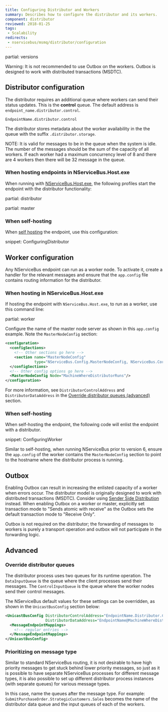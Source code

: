 ```yaml
---
title: Configuring Distributor and Workers
summary: Describes how to configure the distributor and its workers.
component: distributor
reviewed: 2018-01-25
tags:
 - Scalability
redirects:
 - nservicebus/msmq/distributor/configuration
---
```



partial: versions

Warning: It is not recommended to use Outbox on the workers. Outbox is designed to work with distributed transactions (MSDTC).

## Distributor configuration

The distributor requires an additional queue where workers can send their status updates. This is the **control** queue. The default address is `endpoint_name.distributor.control`.

```
EndpointName.distributor.control
```

The distributor stores metadata about the worker availability in the the queue with the suffix `.distributor.storage`.

NOTE: It is valid for messages to be in the queue when the system is idle. The number of the messages should be the sum of the capacity of all workers. If each worker had a maximum concurrency level of 8 and there are 4 workers then there will be 32 message in the queue.


### When hosting endpoints in NServiceBus.Host.exe

When running with [NServiceBus.Host.exe](/nservicebus/hosting/), the following profiles start the endpoint with the distributor functionality:

partial: distributor

partial: master

### When self-hosting

When [self hosting](/nservicebus/hosting/) the endpoint, use this configuration:

snippet: ConfiguringDistributor

## Worker configuration

Any NServiceBus endpoint can run as a worker node. To activate it, create a handler for the relevant messages and ensure that the `app.config` file contains routing information for the distributor.


### When hosting in NServiceBus.Host.exe

If hosting the endpoint with `NServiceBus.Host.exe`, to run as a worker, use this command line:

partial: worker

Configure the name of the master node server as shown in this `app.config` example. Note the `MasterNodeConfig` section:

```xml
<configuration>
  <configSections>
    <!-- Other sections go here -->
    <section name="MasterNodeConfig"
             type="NServiceBus.Config.MasterNodeConfig, NServiceBus.Core" />
  </configSections>
  <!-- Other config options go here -->
  <MasterNodeConfig Node="MachineWhereDistributorRuns"/>
</configuration>
```

For more information, see `DistributorControlAddress` and `DistributorDataAddress` in the [Override distributor queues (advanced)](#advanced-override-distributor-queues) section.


### When self-hosting

When self-hosting the endpoint, the following code will enlist the endpoint with a distributor.

snippet: ConfiguringWorker

Similar to self-hosting, when running NServiceBus prior to version 6, ensure the `app.config` of the worker contains the `MasterNodeConfig` section to point to the hostname where the distributor process is running.

## Outbox

Enabling Outbox can result in increasing the enlisted capacity of a worker when errors occur. The distributor model is originally designed to work with distributed transactions (MSDTC). Consider using [Sender Side Distribution](/transports/msmq/sender-side-distribution) instead. When enabling Outbox on a worker or master, explicitly set transaction mode to "Sends atomic with receive" as the Outbox sets the default transaction mode to "Receive Only".

Outbox is not required on the distributor; the forwarding of messages to workers is purely a transport operation and outbox will not participate in the forwarding logic.

## Advanced

### Override distributor queues

The distributor process uses two queues for its runtime operation. The `DataInputQueue` is the queue where the client processes send their messages. The `ControlInputQueue` is the queue where the worker nodes send their control messages.


The NServiceBus default values for these settings can be overridden, as shown in the `UnicastBusConfig` section below:

```xml
<UnicastBusConfig DistributorControlAddress="EndpointName.Distributor.Control@MachineWhereDistributorRuns"
                  DistributorDataAddress="EndpointName@MachineWhereDistributorRuns">
  <MessageEndpointMappings>
    <!-- regular entries -->
  </MessageEndpointMappings>
</UnicastBusConfig>
```


### Prioritizing on message type

Similar to standard NServiceBus routing, it is not desirable to have high priority messages to get stuck behind lower priority messages, so just as it is possible to have separate NServiceBus processes for different message types, it is also possible to set up different distributor process instances (with separate queues) for various message types.

In this case, name the queues after the message type. For example: `SubmitPurchaseOrder.StrategicCustomers.Sales` becomes the name of the distributor data queue and the input queues of each of the workers.

